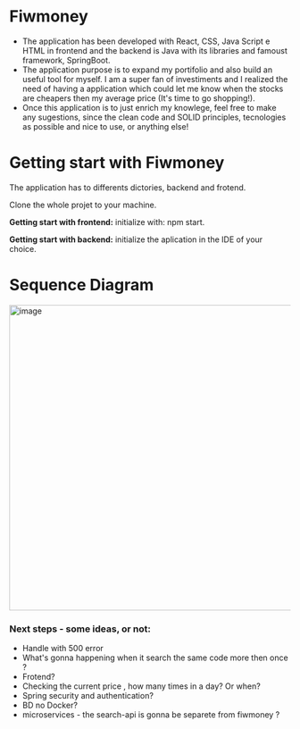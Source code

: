 # Fiwmoney

- The application has been developed with React, CSS, Java Script e HTML in frontend and the backend is Java with its libraries and famoust framework, SpringBoot.
- The application purpose is to expand my portifolio and also build an useful tool for myself. I am a super fan of investiments and I realized the need of having a application which could let me know when the stocks are cheapers then my average price (It's time to go shopping!).
- Once this application is to just enrich my knowlege, feel free to make any sugestions, since the clean code and SOLID principles, tecnologies as possible and nice to use, or anything else!

# Getting start with Fiwmoney
The application has to differents dictories, backend and frotend.

Clone the whole projet to your machine.

**Getting start with frontend:** initialize with: npm start.

**Getting start with backend:** initialize the aplication in the IDE of your choice.

# Sequence Diagram


<img width="547" alt="image" src="https://github.com/user-attachments/assets/4b4e16f6-ab1d-4139-8098-5a19732d3c53" />



### Next steps - some ideas, or not:
- Handle with 500 error
- What's gonna happening when it search the same code more then once ?
- Frotend?
- Checking the current price , how many times in a day? Or when?
- Spring security and authentication?
- BD no Docker?
- microservices - the search-api is gonna be separete from fiwmoney ?
  
